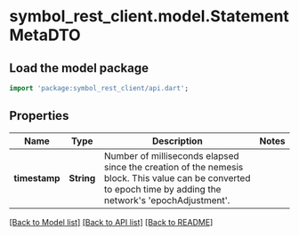 # symbol_rest_client.model.StatementMetaDTO

## Load the model package
```dart
import 'package:symbol_rest_client/api.dart';
```

## Properties
Name | Type | Description | Notes
------------ | ------------- | ------------- | -------------
**timestamp** | **String** | Number of milliseconds elapsed since the creation of the nemesis block. This value can be converted to epoch time by adding the network's 'epochAdjustment'. | 

[[Back to Model list]](../README.md#documentation-for-models) [[Back to API list]](../README.md#documentation-for-api-endpoints) [[Back to README]](../README.md)


